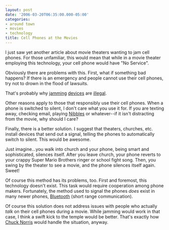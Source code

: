 ```yaml
---
layout: post
date: '2006-03-20T06:35:00.000-05:00'
categories:
- around town
- movies
- technology
title: Cell Phones at the Movies
---
```


I just saw yet another article about movie theaters wanting to jam cell phones. For those unfamiliar, this would mean that while in a movie theater employing this technology, your cell phone would have "No Service".

Obviously there are problems with this. First, what if something bad happens? If there is an emergency and people cannot use their cell phones, try not to drown in the flood of lawsuits.

That's probably why [jamming](http://www.cellantenna.com/CJAM/cjam.htm) [devices](http://www.globalgadgetuk.com/Personal.htm) are [illegal](http://wireless.fcc.gov/services/index.htm?job=operations_2&id=cellular).

Other reasons apply to those that responsibly use their cell phones. When a phone is switched to silent, I don't care what you use it for. If you are texting away, checking email, playing [Nibbles](http://www.thepcmanwebsite.com/media/nibbles/) or whatever--if it isn't distracting from the movie, why should I care?

Finally, there is a better solution. I suggest that theaters, churches, etc. install devices that send out a signal, telling the phones to automatically switch to silent. This would be awesome.

Just imagine...you walk into church and your phone, being smart and sophisticated, silences itself. After you leave church, your phone reverts to your crappy Super Mario Brothers ringer or school fight song. Then, you swing by the theater to see a movie, and the phone silences itself again. Sweet!

Of course this method has its problems, too. First and foremost, this technology doesn't exist. This task would require cooperation among phone makers. Fortunately, the method used to signal the phones *does* exist in many newer phones, [Bluetooth](http://www.howstuffworks.com/bluetooth.htm) (short range communication).

Of course this solution does not address issues with people who actually *talk* on their cell phones during a movie. While jamming would work in that case, I think a swift kick to the temple would be better. That's exactly how [Chuck Norris](http://www.chucknorrisfacts.com/) would handle the situation, anyway.